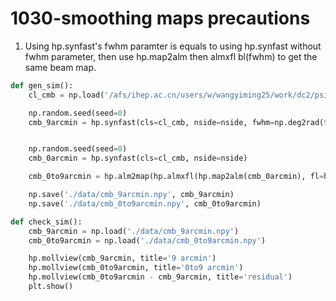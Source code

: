 # 1030-smoothing maps precautions

1. Using hp.synfast's fwhm paramter is equals to using hp.synfast without fwhm parameter, then use hp.map2alm then almxfl bl(fwhm) to get the same beam map.

```python
def gen_sim():
    cl_cmb = np.load('/afs/ihep.ac.cn/users/w/wangyiming25/work/dc2/psilc/src/cmbsim/cmbdata/cmbcl_8k.npy').T[0]

    np.random.seed(seed=0)
    cmb_9arcmin = hp.synfast(cls=cl_cmb, nside=nside, fwhm=np.deg2rad(9)/60)


    np.random.seed(seed=0)
    cmb_0arcmin = hp.synfast(cls=cl_cmb, nside=nside)

    cmb_0to9arcmin = hp.alm2map(hp.almxfl(hp.map2alm(cmb_0arcmin), fl=hp.gauss_beam(fwhm=np.deg2rad(9)/60,lmax=3*nside-1)), nside=nside)

    np.save('./data/cmb_9arcmin.npy', cmb_9arcmin)
    np.save('./data/cmb_0to9arcmin.npy', cmb_0to9arcmin)

def check_sim():
    cmb_9arcmin = np.load('./data/cmb_9arcmin.npy')
    cmb_0to9arcmin = np.load('./data/cmb_0to9arcmin.npy')

    hp.mollview(cmb_9arcmin, title='9 arcmin')
    hp.mollview(cmb_0to9arcmin, title='0to9 arcmin')
    hp.mollview(cmb_0to9arcmin - cmb_9arcmin, title='residual')
    plt.show()
```



